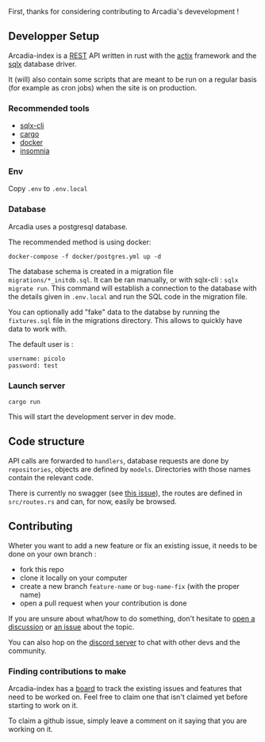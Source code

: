 First, thanks for considering contributing to Arcadia's devevelopment !

## Developper Setup

Arcadia-index is a [REST](https://en.wikipedia.org/wiki/REST) API written in rust with the [actix](https://github.com/actix/actix-web) framework and the [sqlx](https://github.com/launchbadge/sqlx) database driver.

It (will) also contain some scripts that are meant to be run on a regular basis (for example as cron jobs) when the site is on production.

### Recommended tools
- [sqlx-cli](https://github.com/launchbadge/sqlx/blob/main/sqlx-cli/README.md)
- [cargo](https://doc.rust-lang.org/cargo/getting-started/installation.html)
- [docker](https://docs.docker.com/desktop/setup/install)
- [insomnia](https://github.com/Kong/insomnia/)

### Env
Copy `.env` to `.env.local`

### Database

Arcadia uses a postgresql database.

The recommended method is using docker:
```
docker-compose -f docker/postgres.yml up -d
```

The database schema is created in a migration file `migrations/*_initdb.sql`. It can be ran manually, or with sqlx-cli : `sqlx migrate run`. This command will establish a connection to the database with the details given in `.env.local` and run the SQL code in the migration file.

You can optionally add "fake" data to the databse by running the `fixtures.sql` file in the migrations directory. This allows to quickly have data to work with.

The default user is :

```
username: picolo
password: test
```

### Launch server

```
cargo run
```

This will start the development server in dev mode.

## Code structure

API calls are forwarded to `handlers`, database requests are done by `repositories`, objects are defined by `models`. Directories with those names contain the relevant code.

There is currently no swagger (see [this issue](https://github.com/Arcadia-Solutions/arcadia-index/issues/1)), the routes are defined in `src/routes.rs` and can, for now, easily be browsed.

## Contributing

Wheter you want to add a new feature or fix an existing issue, it needs to be done on your own branch :

- fork this repo
- clone it locally on your computer
- create a new branch `feature-name` or `bug-name-fix` (with the proper name)
- open a pull request when your contribution is done

If you are unsure about what/how to do something, don't hesitate to [open a discussion](https://github.com/Arcadia-Solutions/arcadia-index/discussions) or [an issue](https://github.com/Arcadia-Solutions/arcadia-index/issues) about the topic.

You can also hop on the [discord server](https://discord.gg/amYWVk7pS3) to chat with other devs and the community.

### Finding contributions to make

Arcadia-index has a [board](https://github.com/orgs/Arcadia-Solutions/projects/1) to track the existing issues and features that need to be worked on. Feel free to claim one that isn't claimed yet before starting to work on it.

To claim a github issue, simply leave a comment on it saying that you are working on it.